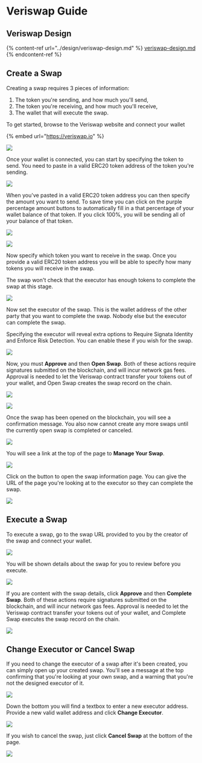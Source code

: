 # Veriswap Guide

## Veriswap Design

{% content-ref url="../design/veriswap-design.md" %}
[veriswap-design.md](../design/veriswap-design.md)
{% endcontent-ref %}

## Create a Swap

Creating a swap requires 3 pieces of information:

1. The token you're sending, and how much you'll send,
2. The token you're receiving, and how much you'll receive,
3. The wallet that will execute the swap.

To get started, browse to the Veriswap website and connect your wallet

{% embed url="https://veriswap.io" %}

![](<../.gitbook/assets/image (14) (1).png>)

Once your wallet is connected, you can start by specifying the token to send. You need to paste in a valid ERC20 token address of the token you're sending.

![](<../.gitbook/assets/image (3) (1) (1).png>)

When you've pasted in a valid ERC20 token address you can then specify the amount you want to send. To save time you can click on the purple percentage amount buttons to automatically fill in a that percentage of your wallet balance of that token. If you click 100%, you will be sending all of your balance of that token.

![](<../.gitbook/assets/image (1) (1).png>)

![](<../.gitbook/assets/image (8) (1).png>)

Now specify which token you want to receive in the swap. Once you provide a valid ERC20 token address you will be able to specify how many tokens you will receive in the swap.

The swap won't check that the executor has enough tokens to complete the swap at this stage.

![](<../.gitbook/assets/image (4) (1).png>)

Now set the executor of the swap. This is the wallet address of the other party that you want to complete the swap. Nobody else but the executor can complete the swap.

Specifying the executor will reveal extra options to Require Signata Identity and Enforce Risk Detection. You can enable these if you wish for the swap.

![](<../.gitbook/assets/image (6) (1) (1).png>)

Now, you must **Approve** and then **Open Swap**. Both of these actions require signatures submitted on the blockchain, and will incur network gas fees. Approval is needed to let the Veriswap contract transfer your tokens out of your wallet, and Open Swap creates the swap record on the chain.

![](<../.gitbook/assets/image (9) (1) (1).png>)

![](<../.gitbook/assets/image (10) (1) (1).png>)

Once the swap has been opened on the blockchain, you will see a confirmation message. You also now cannot create any more swaps until the currently open swap is completed or canceled.

![](<../.gitbook/assets/image (15) (1).png>)

You will see a link at the top of the page to **Manage Your Swap**.

![](<../.gitbook/assets/image (17) (1).png>)

Click on the button to open the swap information page. You can give the URL of the page you're looking at to the executor so they can complete the swap.

![](<../.gitbook/assets/image (16) (1).png>)

## Execute a Swap

To execute a swap, go to the swap URL provided to you by the creator of the swap and connect your wallet.

![](<../.gitbook/assets/image (12) (1).png>)

You will be shown details about the swap for you to review before you execute.

![](<../.gitbook/assets/image (11) (1).png>)

If you are content with the swap details, click **Approve** and then **Complete Swap**. Both of these actions require signatures submitted on the blockchain, and will incur network gas fees. Approval is needed to let the Veriswap contract transfer your tokens out of your wallet, and Complete Swap executes the swap record on the chain.

![](<../.gitbook/assets/image (13) (1).png>)

## Change Executor or Cancel Swap

If you need to change the executor of a swap after it's been created, you can simply open up your created swap. You'll see a message at the top confirming that you're looking at your own swap, and a warning that you're not the designed executor of it.

![](<../.gitbook/assets/image (2) (1) (1).png>)

Down the bottom you will find a textbox to enter a new executor address. Provide a new valid wallet address and click **Change Executor**.

![](<../.gitbook/assets/image (5) (1) (1) (1).png>)

If you wish to cancel the swap, just click **Cancel Swap** at the bottom of the page.

![](<../.gitbook/assets/image (1) (1) (1).png>)

